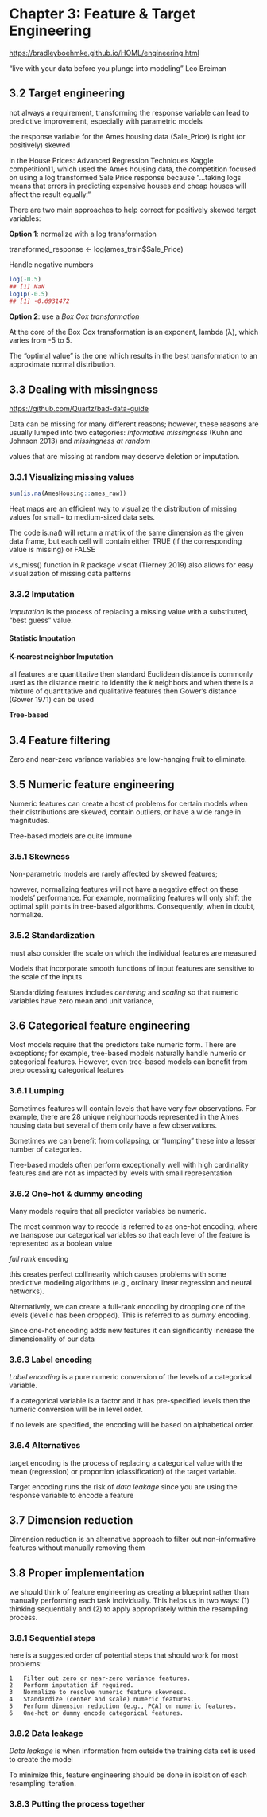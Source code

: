 # Chapter 3: Feature & Target Engineering

https://bradleyboehmke.github.io/HOML/engineering.html

“live with your data before you plunge into modeling” Leo Breiman

## 3.2 Target engineering

not always a requirement, transforming the response variable can lead to predictive improvement, especially with parametric models

the response variable for the Ames housing data (Sale_Price) is right (or positively) skewed

in the House Prices: Advanced Regression Techniques Kaggle competition11, which used the Ames housing data, the competition focused on using a log transformed Sale Price response because “…taking logs means that errors in predicting expensive houses and cheap houses will affect the result equally.” 

There are two main approaches to help correct for positively skewed target variables:

**Option 1**: normalize with a log transformation

transformed_response <- log(ames_train$Sale_Price)

Handle negative numbers 

```r
log(-0.5)
## [1] NaN
log1p(-0.5)
## [1] -0.6931472
```

**Option 2**: use a *Box Cox transformation*

At the core of the Box Cox transformation is an exponent, lambda (λ), which varies from -5 to 5. 

The “optimal value” is the one which results in the best transformation to an approximate normal distribution. 

## 3.3 Dealing with missingness

https://github.com/Quartz/bad-data-guide

Data can be missing for many different reasons; however, these reasons are usually lumped into two categories: *informative missingness* (Kuhn and Johnson 2013) and *missingness at random*

values that are missing at random may deserve deletion or imputation.

### 3.3.1 Visualizing missing values

```r
sum(is.na(AmesHousing::ames_raw))
```

Heat maps are an efficient way to visualize the distribution of missing values for small- to medium-sized data sets.

The code is.na(<data-frame-name>) will return a matrix of the same dimension as the given data frame, but each cell will contain either TRUE (if the corresponding value is missing) or FALSE

vis_miss() function in R package visdat (Tierney 2019) also allows for easy visualization of missing data patterns 

### 3.3.2 Imputation

*Imputation* is the process of replacing a missing value with a substituted, “best guess” value.

#### Statistic Imputation

#### K-nearest neighbor Imputation

all features are quantitative then standard Euclidean distance is commonly used as the distance metric to identify the *k* neighbors and when there is a mixture of quantitative and qualitative features then Gower’s distance (Gower 1971) can be used

**Tree-based**

## 3.4 Feature filtering

Zero and near-zero variance variables are low-hanging fruit to eliminate.

## 3.5 Numeric feature engineering

Numeric features can create a host of problems for certain models when their distributions are skewed, contain outliers, or have a wide range in magnitudes.

Tree-based models are quite immune

### 3.5.1 Skewness

Non-parametric models are rarely affected by skewed features; 

however, normalizing features will not have a negative effect on these models’ performance. For example, normalizing features will only shift the optimal split points in tree-based algorithms. Consequently, when in doubt, normalize.

### 3.5.2 Standardization

must also consider the scale on which the individual features are measured

Models that incorporate smooth functions of input features are sensitive to the scale of the inputs.

Standardizing features includes *centering* and *scaling* so that numeric variables have zero mean and unit variance, 

## 3.6 Categorical feature engineering


Most models require that the predictors take numeric form. There are exceptions; for example, tree-based models naturally handle numeric or categorical features. However, even tree-based models can benefit from preprocessing categorical features

### 3.6.1 Lumping

Sometimes features will contain levels that have very few observations. For example, there are 28 unique neighborhoods represented in the Ames housing data but several of them only have a few observations.

Sometimes we can benefit from collapsing, or “lumping” these into a lesser number of categories.

Tree-based models often perform exceptionally well with high cardinality features and are not as impacted by levels with small representation

### 3.6.2 One-hot & dummy encoding

Many models require that all predictor variables be numeric. 

The most common way to recode is referred to as one-hot encoding, where we transpose our categorical variables so that each level of the feature is represented as a boolean value

*full rank* encoding

this creates perfect collinearity which causes problems with some predictive modeling algorithms (e.g., ordinary linear regression and neural networks).

Alternatively, we can create a full-rank encoding by dropping one of the levels (level c has been dropped). This is referred to as *dummy* encoding.

Since one-hot encoding adds new features it can significantly increase the dimensionality of our data

### 3.6.3 Label encoding

*Label encoding* is a pure numeric conversion of the levels of a categorical variable. 

If a categorical variable is a factor and it has pre-specified levels then the numeric conversion will be in level order. 

If no levels are specified, the encoding will be based on alphabetical order. 

### 3.6.4 Alternatives

target encoding is the process of replacing a categorical value with the mean (regression) or proportion (classification) of the target variable.

Target encoding runs the risk of *data leakage* since you are using the response variable to encode a feature

## 3.7 Dimension reduction

Dimension reduction is an alternative approach to filter out non-informative features without manually removing them

## 3.8 Proper implementation

we should think of feature engineering as creating a blueprint rather than manually performing each task individually. This helps us in two ways: (1) thinking sequentially and (2) to apply appropriately within the resampling process.

### 3.8.1 Sequential steps

here is a suggested order of potential steps that should work for most problems:

    1	Filter out zero or near-zero variance features.
    2	Perform imputation if required.
    3	Normalize to resolve numeric feature skewness.
    4	Standardize (center and scale) numeric features.
    5	Perform dimension reduction (e.g., PCA) on numeric features.
    6	One-hot or dummy encode categorical features.

### 3.8.2 Data leakage

*Data leakage* is when information from outside the training data set is used to create the model

To minimize this, feature engineering should be done in isolation of each resampling iteration.

### 3.8.3 Putting the process together